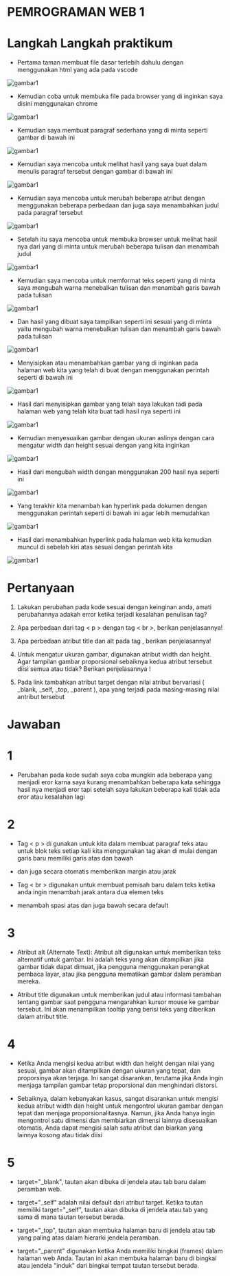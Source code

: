 # PEMROGRAMAN WEB 1

# Langkah Langkah praktikum

- Pertama taman membuat file dasar terlebih dahulu dengan menggunakan html yang ada pada vscode 

![gambar1](WEB-GAMBAR/web1.png)

- Kemudian coba untuk membuka file pada browser yang di inginkan saya disini menggunakan chrome 

![gambar1](WEB-GAMBAR/web2.png)

- Kemudian saya membuat paragraf sederhana yang di minta seperti gambar di bawah ini

![gambar1](WEB-GAMBAR/web3.png)

- Kemudian saya mencoba untuk melihat hasil yang saya buat dalam menulis paragraf tersebut dengan gambar di bawah ini 

![gambar1](WEB-GAMBAR/web4.png)

- Kemudian saya mencoba untuk merubah beberapa atribut dengan menggunakan beberapa perbedaan dan juga saya menambahkan judul pada paragraf tersebut

![gambar1](WEB-GAMBAR/web5.png)

- Setelah itu saya mencoba untuk membuka browser untuk melihat hasil nya dari yang di minta untuk merubah beberapa tulisan dan menambah judul

![gambar1](WEB-GAMBAR/web6.png)

- Kemudian saya mencoba untuk memformat teks seperti yang di minta saya mengubah warna menebalkan tulisan dan menambah garis bawah pada tulisan


![gambar1](WEB-GAMBAR/web16.png)

- Dan hasil yang dibuat saya tampilkan seperti ini sesuai yang di minta yaitu mengubah warna menebalkan tulisan dan menambah garis bawah pada tulisan

![gambar1](WEB-GAMBAR/web17.png)

- Menyisipkan atau menambahkan gambar yang di inginkan pada halaman web kita yang telah di buat dengan menggunakan perintah seperti di bawah ini 

![gambar1](WEB-GAMBAR/web9.png)


- Hasil dari menyisipkan gambar yang telah saya lakukan tadi pada halaman web yang telah kita buat tadi hasil nya seperti ini

![gambar1](WEB-GAMBAR/web10.png)

- Kemudian menyesuaikan gambar dengan ukuran aslinya dengan cara mengatur width dan height sesuai dengan yang kita inginkan

![gambar1](WEB-GAMBAR/web11.png)

- Hasil dari mengubah width dengan menggunakan 200 hasil nya seperti ini

![gambar1](WEB-GAMBAR/web12.png)

- Yang terakhir kita menambah kan hyperlink pada dokumen dengan menggunakan perintah seperti di bawah ini agar lebih memudahkan 

![gambar1](WEB-GAMBAR/web13.png)

- Hasil dari menambahkan hyperlink pada halaman web kita kemudian muncul di sebelah kiri atas sesuai dengan perintah kita 

![gambar1](WEB-GAMBAR/web14.png)


# Pertanyaan 

1. Lakukan perubahan pada kode sesuai dengan keinginan anda, amati perubahannya adakah
error ketika terjadi kesalahan penulisan tag?

2. Apa perbedaan dari tag < p > dengan tag < br >, berikan penjelasannya!

3. Apa perbedaan atribut title dan alt pada tag <img>, berikan penjelasannya!

4. Untuk mengatur ukuran gambar, digunakan atribut width dan height. Agar tampilan gambar
proporsional sebaiknya kedua atribut tersebut diisi semua atau tidak? Berikan penjelasannya
!

5. Pada link tambahkan atribut target dengan nilai atribut bervariasi ( _blank, _self, _top,
_parent ), apa yang terjadi pada masing-masing nilai antribut tersebut



# Jawaban 

# 1 
- Perubahan pada kode sudah saya coba mungkin ada beberapa yang menjadi eror karna saya kurang menambahkan beberapa kata sehingga hasil nya menjadi eror tapi setelah saya lakukan beberapa kali tidak ada eror atau kesalahan lagi

# 2 
- Tag < p > di gunakan untuk kita dalam membuat paragraf teks atau untuk blok teks setiap kali kita menggunakan tag akan di mulai dengan garis baru memiliki garis atas dan bawah
- dan juga secara otomatis memberikan margin atau jarak

- Tag < br > digunakan untuk membuat pemisah baru dalam teks ketika anda ingin menambah jarak antara dua elemen teks 
- menambah spasi atas dan juga bawah secara default 

# 3
- Atribut alt (Alternate Text):
Atribut alt digunakan untuk memberikan teks alternatif untuk gambar. Ini adalah teks yang akan ditampilkan jika gambar tidak dapat dimuat, jika pengguna menggunakan perangkat pembaca layar, atau jika pengguna mematikan gambar dalam peramban mereka.

- Atribut title digunakan untuk memberikan judul atau informasi tambahan tentang gambar saat pengguna mengarahkan kursor mouse ke gambar tersebut. Ini akan menampilkan tooltip yang berisi teks yang diberikan dalam atribut title.

# 4 
- Ketika Anda mengisi kedua atribut width dan height dengan nilai yang sesuai, gambar akan ditampilkan dengan ukuran yang tepat, dan proporsinya akan terjaga. Ini sangat disarankan, terutama jika Anda ingin menjaga tampilan gambar tetap proporsional dan menghindari distorsi.

- Sebaiknya, dalam kebanyakan kasus, sangat disarankan untuk mengisi kedua atribut width dan height untuk mengontrol ukuran gambar dengan tepat dan menjaga proporsionalitasnya. Namun, jika Anda hanya ingin mengontrol satu dimensi dan membiarkan dimensi lainnya disesuaikan otomatis, Anda dapat mengisi salah satu atribut dan biarkan yang lainnya kosong atau tidak diisi

# 5
- target="_blank", tautan akan dibuka di jendela atau tab baru dalam peramban web.

- target="_self" adalah nilai default dari atribut target. Ketika tautan memiliki target="_self", tautan akan dibuka di jendela atau tab yang sama di mana tautan tersebut berada.

- target="_top", tautan akan membuka halaman baru di jendela atau tab yang paling atas dalam hierarki jendela peramban.

- target="_parent" digunakan ketika Anda memiliki bingkai (frames) dalam halaman web Anda. Tautan ini akan membuka halaman baru di bingkai atau jendela "induk" dari bingkai tempat tautan tersebut berada.
